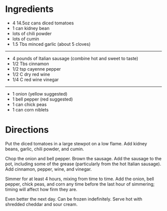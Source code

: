 Ingredients
===========

* 4 14.5oz cans diced tomatoes
* 1 can kidney bean
* lots of chili powder
* lots of cumin
* 1.5 Tbs minced garlic (about 5 cloves)

---------

* 4 pounds of Italian sausage (combine hot and sweet to taste)
* 1/2 Tbs cinnamon
* 1/2 tsp cayenne pepper
* 1/2 C dry red wine
* 1/4 C red wine vinegar

---------

* 1 onion (yellow suggested)
* 1 bell pepper (red suggested)
* 1 can chick peas
* 1 can corn niblets

Directions
==========

Put the diced tomatoes in a large stewpot on a low flame. Add kidney beans,
garlic, chili powder, and cumin.

Chop the onion and bell pepper. Brown the sausage. Add the sausage to the
pot, including some of the grease (particularly from the hot Italian
sausage). Add cinnamon, pepper, wine, and vinegar.

Simmer for at least 4 hours, mixing from time to time. Add the onion, bell
pepper, chick peas, and corn any time before the last hour of simmering;
timing will affect how firm they are.

Even better the next day. Can be frozen indefinitely. Serve hot with
shredded cheddar and sour cream.

